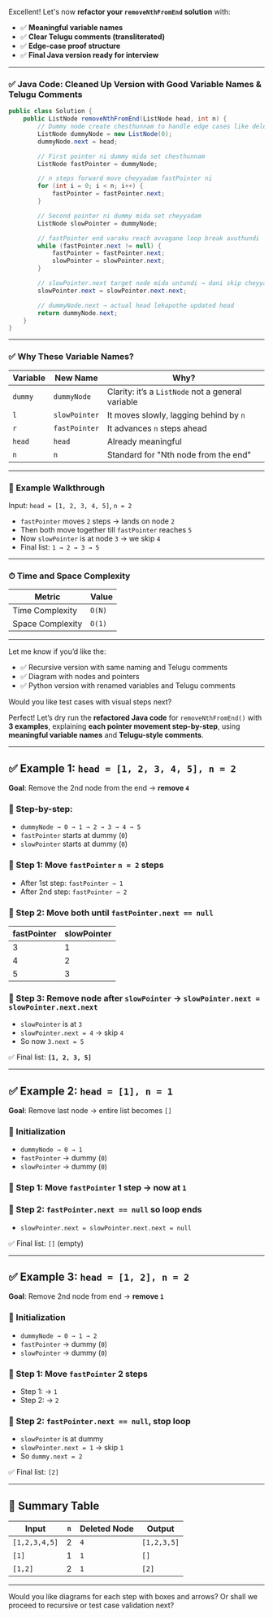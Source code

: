 Excellent! Let's now **refactor your `removeNthFromEnd` solution** with:

* ✅ **Meaningful variable names**
* ✅ **Clear Telugu comments (transliterated)**
* ✅ **Edge-case proof structure**
* ✅ **Final Java version ready for interview**

---

### ✅ Java Code: Cleaned Up Version with Good Variable Names & Telugu Comments

```java
public class Solution {
    public ListNode removeNthFromEnd(ListNode head, int n) {
        // Dummy node create chesthunnam to handle edge cases like deleting head node
        ListNode dummyNode = new ListNode(0);
        dummyNode.next = head;

        // First pointer ni dummy mida set chesthunnam
        ListNode fastPointer = dummyNode;

        // n steps forward move cheyyadam fastPointer ni
        for (int i = 0; i < n; i++) {
            fastPointer = fastPointer.next;
        }

        // Second pointer ni dummy mida set cheyyadam
        ListNode slowPointer = dummyNode;

        // fastPointer end varaku reach avvagane loop break avuthundi
        while (fastPointer.next != null) {
            fastPointer = fastPointer.next;
            slowPointer = slowPointer.next;
        }

        // slowPointer.next target node mida untundi → dani skip cheyyadam
        slowPointer.next = slowPointer.next.next;

        // dummyNode.next → actual head lekapothe updated head
        return dummyNode.next;
    }
}
```

---

### ✅ Why These Variable Names?

| Variable | New Name      | Why?                                              |
| -------- | ------------- | ------------------------------------------------- |
| `dummy`  | `dummyNode`   | Clarity: it’s a `ListNode` not a general variable |
| `l`      | `slowPointer` | It moves slowly, lagging behind by `n`            |
| `r`      | `fastPointer` | It advances `n` steps ahead                       |
| `head`   | `head`        | Already meaningful                                |
| `n`      | `n`           | Standard for "Nth node from the end"              |

---

### 🧠 Example Walkthrough

Input: `head = [1, 2, 3, 4, 5]`, `n = 2`

* `fastPointer` moves `2` steps → lands on node `2`
* Then both move together till `fastPointer` reaches `5`
* Now `slowPointer` is at node `3` → we skip `4`
* Final list: `1 → 2 → 3 → 5`

---

### ⏱ Time and Space Complexity

| Metric           | Value  |
| ---------------- | ------ |
| Time Complexity  | `O(N)` |
| Space Complexity | `O(1)` |

---

Let me know if you’d like the:

* ✅ Recursive version with same naming and Telugu comments
* ✅ Diagram with nodes and pointers
* ✅ Python version with renamed variables and Telugu comments

Would you like test cases with visual steps next?


Perfect! Let’s dry run the **refactored Java code** for `removeNthFromEnd()` with **3 examples**, explaining **each pointer movement step-by-step**, using **meaningful variable names** and **Telugu-style comments**.

---

## ✅ Example 1: `head = [1, 2, 3, 4, 5], n = 2`

**Goal**: Remove the 2nd node from the end → **remove `4`**

### 🧾 Step-by-step:

* `dummyNode → 0 → 1 → 2 → 3 → 4 → 5`
* `fastPointer` starts at dummy (`0`)
* `slowPointer` starts at dummy (`0`)

### 📌 Step 1: Move `fastPointer` `n = 2` steps

* After 1st step: `fastPointer → 1`
* After 2nd step: `fastPointer → 2`

### 📌 Step 2: Move both until `fastPointer.next == null`

| fastPointer | slowPointer |
| ----------- | ----------- |
| 3           | 1           |
| 4           | 2           |
| 5           | 3           |

### 📌 Step 3: Remove node after `slowPointer` → `slowPointer.next = slowPointer.next.next`

* `slowPointer` is at `3`
* `slowPointer.next = 4` → skip `4`
* So now `3.next = 5`

✅ Final list: **`[1, 2, 3, 5]`**

---

## ✅ Example 2: `head = [1], n = 1`

**Goal**: Remove last node → entire list becomes `[]`

### 📌 Initialization

* `dummyNode → 0 → 1`
* `fastPointer` → dummy (`0`)
* `slowPointer` → dummy (`0`)

### 📌 Step 1: Move `fastPointer` 1 step → now at `1`

### 📌 Step 2: `fastPointer.next == null` so loop ends

* `slowPointer.next = slowPointer.next.next = null`

✅ Final list: `[]` (empty)

---

## ✅ Example 3: `head = [1, 2], n = 2`

**Goal**: Remove 2nd node from end → **remove `1`**

### 📌 Initialization

* `dummyNode → 0 → 1 → 2`
* `fastPointer` → dummy (`0`)
* `slowPointer` → dummy (`0`)

### 📌 Step 1: Move `fastPointer` 2 steps

* Step 1: → `1`
* Step 2: → `2`

### 📌 Step 2: `fastPointer.next == null`, stop loop

* `slowPointer` is at dummy
* `slowPointer.next = 1` → skip `1`
* So `dummy.next = 2`

✅ Final list: `[2]`

---

## 🧠 Summary Table

| Input         | `n` | Deleted Node | Output      |
| ------------- | --- | ------------ | ----------- |
| `[1,2,3,4,5]` | 2   | `4`          | `[1,2,3,5]` |
| `[1]`         | 1   | `1`          | `[]`        |
| `[1,2]`       | 2   | `1`          | `[2]`       |

---

Would you like diagrams for each step with boxes and arrows? Or shall we proceed to recursive or test case validation next?

